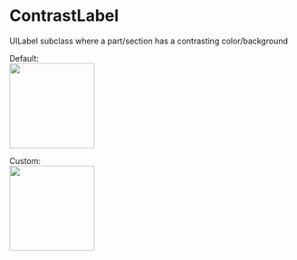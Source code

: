 # ContrastLabel
UILabel subclass where a part/section has a contrasting color/background

Default:
<br />
<img width="150px" src="https://monosnap.com/image/pwNDpmLMU7U9eiL7DmdWdfBx5jjFJw.png">
<br />

Custom:
<br />
<img width="150px" src="https://monosnap.com/image/fzFr8Jm8HuZfLxzC346HqIVEzO73cn.png">
